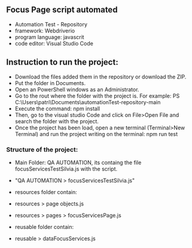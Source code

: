 ## Focus Page script automated
- Automation Test - Repository
- framework: Webdriverio
- program language: javascrit
- code editor: Visual Studio Code

## Instruction to run the project:
* Download the files added them in the repository or download the ZIP.
* Put the folder in Documents.
* Open an PowerShell windows as an Administrator.
* Go to the rout where the folder with the project is. For example: PS C:\Users\patri\Documents\automationTest-repository-main
* Execute the command: npm install
* Then, go to the visual studio Code and click on File>Open File and search the folder with the project.
* Once the project has been load, open a new terminal (Terminal>New Terminal) and run the project writing on the terminal: npm run test

### Structure of the project: 
* Main Folder: QA AUTOMATION, its containg the file focusServicesTestSilvia.js with the script.
* "QA AUTOMATION > focusServicesTestSilvia.js"

* resources folder contain: 
* resources > page objects.js
* resources > pages > focusServicesPage.js

* reusable folder contain:
* reusable > dataFocusServices.js

